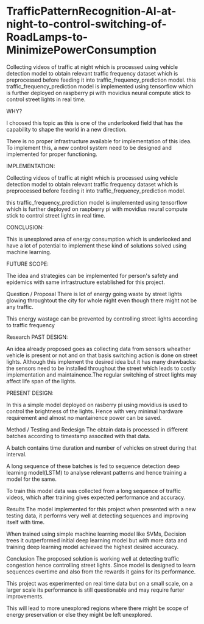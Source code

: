 # TrafficPatternRecognition-AI-at-night-to-control-switching-of-RoadLamps-to-MinimizePowerConsumption
Collecting videos of traffic at night which is processed using vehicle detection model to obtain relevant traffic frequency dataset which is preprocessed before feeding it into traffic_frequency_prediction model.  this traffic_frequency_prediction model is implemented using tensorflow which is further deployed on raspberry pi with movidius neural compute stick to control street lights in real time.

WHY?

I choosed this topic as this is one of the underlooked field that has the capability to shape the world in a new direction.

There is no proper infrastructure available for implementation of this idea. To implement this, a new control system need to be designed and implemented for proper functioning.

IMPLEMENTATION:

Collecting videos of traffic at night which is processed using vehicle detection model to obtain relevant traffic frequency dataset which is preprocessed before feeding it into traffic_frequency_prediction model.

this traffic_frequency_prediction model is implemented using tensorflow which is further deployed on raspberry pi with movidius neural compute stick to control street lights in real time.

CONCLUSION:

This is unexplored area of energy consumption which is underlooked and have a lot of potential to implement these kind of solutions solved using machine learning.

FUTURE SCOPE:

The idea and strategies can be implemented for person's safety and epidemics with same infrastructure established for this project.

Question / Proposal
There is lot of energy going waste by street lights glowing throughtout the city for whole night even though there might not be any traffic.

This energy wastage can be prevented by controlling street lights according to traffic frequency

Research
PAST DESIGN:

An idea already proposed goes as collecting data from sensors wheather vehicle is present or not and on that basis switching action is done on street lights. Although this implement the desired idea but it has many drawbacks: the sensors need to be installed throughout the street which leads to costly implementation and maintainence.The regular switching of street lights may affect life span of the lights.

PRESENT DESIGN:

In this a simple model deployed on rasberry pi using movidius is used to control the brightness of the lights. Hence  with very minimal hardware requirement and almost no mantainence power can be saved. 

Method / Testing and Redesign
The obtain data is processed in different batches according to timestamp associted with that data.

A batch contains time duration and number of vehicles on street during that interval.

A long sequence of these batches is fed to sequence detection deep learning model(LSTM) to analyse relevant patterns and hence training a model for the same.

 

To train this model data was collected from a  long sequence of traffic videos, which after training gives expected performance and accuracy.



Results
The model implemented for this project when presented with a new testing data, it performs very well at detecting sequences and improving itself with time. 

When trained using simple machine learning model like SVMs, Decision trees it outperformed initial deep learning model but with more data and training deep learning model achieved the highest desired accuracy.

Conclusion
The proposed solution is working well at detecting traffic congestion hence controlling street lights. Since model is designed to learn sequences overtime and also from the rewards it gains for its performance.

This project was experimented on real time data but on a small scale, on a larger scale its performance is still questionable and may require furter improvements.

This will lead to more unexplored regions where there might be scope of energy preservation or else they might be left unexplored.


